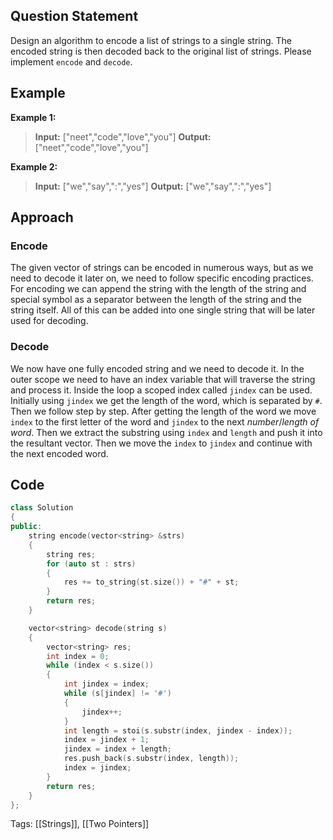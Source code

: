 ## Question Statement
Design an algorithm to encode a list of strings to a single string. The encoded string is then decoded back to the original list of strings.
Please implement `encode` and `decode`.
## Example
**Example 1:**
>**Input:** \["neet","code","love","you"]
>**Output:** \["neet","code","love","you"]

**Example 2:**
>**Input:** \["we","say",":","yes"]
>**Output:** \["we","say",":","yes"]

## Approach
### Encode
The given vector of strings can be encoded in numerous ways, but as we need to decode it later on, we need to follow specific encoding practices. For encoding we can append the string with the length of the string and special symbol as a separator between the length of the string and the string itself. All of this can be added into one single string that will be later used for decoding.
### Decode
We now have one fully encoded string and we need to decode it. In the outer scope we need to have an index variable that will traverse the string and process it. Inside the loop a scoped index called `jindex` can be used. Initially using `jindex` we get the length of the word, which is separated by `#`. Then we follow step by step. After getting the length of the word we move `index` to the first letter of the word and `jindex` to the next *number*/*length of word*. Then we extract the substring using `index` and `length` and push it into the resultant vector. Then we move the `index` to `jindex` and continue with the next encoded word.
## Code
```cpp
class Solution
{
public:
    string encode(vector<string> &strs)
    {
        string res;
        for (auto st : strs)
        {
            res += to_string(st.size()) + "#" + st;
        }
        return res;
    }

    vector<string> decode(string s)
    {
        vector<string> res;
        int index = 0;
        while (index < s.size())
        {
            int jindex = index;
            while (s[jindex] != '#')
            {
                jindex++;
            }
            int length = stoi(s.substr(index, jindex - index));
            index = jindex + 1;
            jindex = index + length;
            res.push_back(s.substr(index, length));
            index = jindex;
        }
        return res;
    }
};
```
Tags: [[Strings]], [[Two Pointers]]